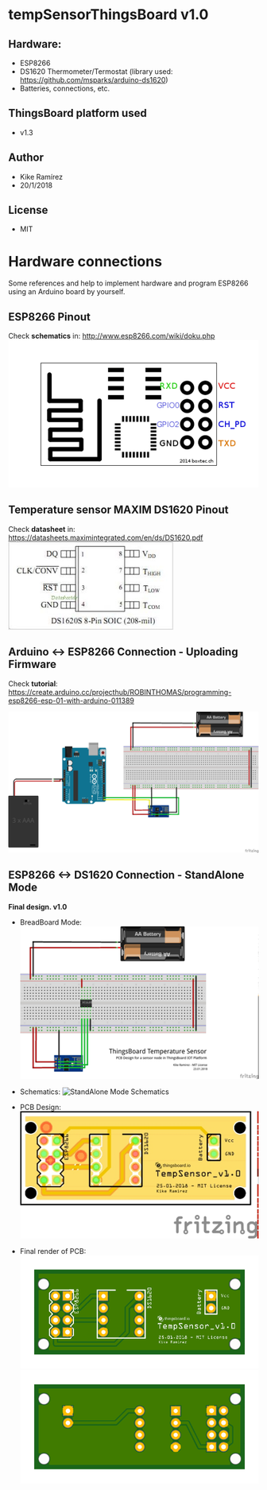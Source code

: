 # tempSensorThingsBoard v1.0

## Hardware:
* ESP8266
* DS1620 Thermometer/Termostat (library used: https://github.com/msparks/arduino-ds1620)
* Batteries, connections, etc.

## ThingsBoard platform used
* v1.3

## Author
* Kike Ramírez
* 20/1/2018

## License
* MIT

# Hardware connections
Some references and help to implement hardware and program ESP8266 using an Arduino board by yourself.

## ESP8266 Pinout
Check **schematics** in: http://www.esp8266.com/wiki/doku.php
![ESP8266 Pinout](/images/ESP8266-Pinout.png)

## Temperature sensor MAXIM DS1620 Pinout
Check **datasheet** in: https://datasheets.maximintegrated.com/en/ds/DS1620.pdf
![DS1620 Pinout](/images/DS1620-Pinout.jpg)

## Arduino <-> ESP8266 Connection - Uploading Firmware
Check **tutorial**: https://create.arduino.cc/projecthub/ROBINTHOMAS/programming-esp8266-esp-01-with-arduino-011389

![Firmware Upload Schematics](/images/tempSensorThingsBoard_UploadFirmware_bb.png)

## ESP8266 <-> DS1620 Connection - StandAlone Mode
**Final design. v1.0**

* BreadBoard Mode:
  ![StandAlone - BreadBoard](/images/tempSensorThingsBoard_StandAlone_bb.jpg)

* Schematics:
  ![StandAlone Mode Schematics](/images/tempSensorThingsBoard_StandAlone_esquemático.jpg)

* PCB Design:
  ![StandAlone Mode Schematics](/images/tempSensorThingsBoard_StandAlone_pcb.jpg)

* Final render of PCB:
  ![PCB Render Top ](/images/PCB_Top.png)
  ![PCB Render Bottom ](/images/PCB_Bottom.png)

